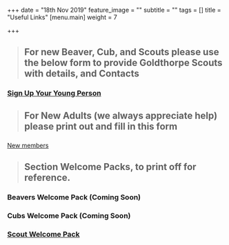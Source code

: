 +++
date = "18th Nov 2019"
feature_image = ""
subtitle = ""
tags = []
title = "Useful Links"
[menu.main]
weight = 7

+++
> ## For new Beaver, Cub, and Scouts please use the below form to provide Goldthorpe Scouts with details, and Contacts

### [Sign Up Your Young Person](https://forms.gle/bT6n8iDEXL1UasFq9)

> ## For New Adults (we always appreciate help) please print out and fill in this form

### 
[New members](https://members.scouts.org.uk/documents/GDPR/Forms/VO%20Adult%20Information%20Form%20Jan2019_Print%20Friendly%20-%20final.pdf)

> ## **Section Welcome Packs, to print off for reference.**

### Beavers Welcome Pack (Coming Soon)

### Cubs Welcome Pack (Coming Soon)

### [Scout Welcome Pack](https://docs.google.com/document/d/19O11bimOt4Y_4BhlCluD64SlyZpv3Z2bi238M5PvDUI/edit?usp=sharing "Scout Welcome Pack")
